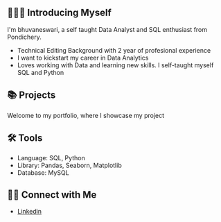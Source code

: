 ## 🙋🏻‍♀️ Introducing Myself
I'm bhuvaneswari, a self taught Data Analyst and SQL enthusiast from Pondichery.
- Technical Editing Background with 2 year of profesional experience
- I want to kickstart my career in Data Analytics
- Loves working with Data and learning new skills. I self-taught myself SQL and Python
## 📚 Projects
Welcome to my portfolio, where I showcase my project
## 🛠️ Tools
- Language: SQL, Python
- Library: Pandas, Seaborn, Matplotlib
- Database: MySQL
## 👋🏻 Connect with Me
- [Linkedin](https://www.linkedin.com/in/bhuvaneswari-vengatesan-241014276/)

